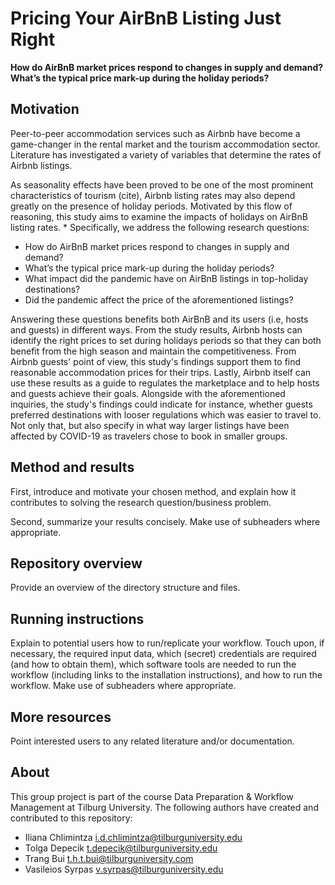 # Pricing Your AirBnB Listing Just Right

__How do AirBnB market prices respond to changes in supply and demand? What’s the typical price mark-up during the holiday periods?__

## Motivation

Peer-to-peer accommodation services such as Airbnb have become a game-changer in the rental market and the tourism accommodation sector. Literature has investigated a variety of variables that determine the rates of Airbnb listings.  
<p> As seasonality effects have been proved to be one of the most prominent characteristics of tourism (cite), Airbnb listing rates may also depend greatly on the presence of holiday periods. Motivated by this flow of reasoning, this study aims to examine the impacts of holidays on AirBnB listing rates. 
* Specifically, we address the following research questions: </p>

+ How do AirBnB market prices respond to changes in supply and demand? 
+ What’s the typical price mark-up during the holiday periods?
+ What impact did the pandemic have on AirBnB listings in top-holiday destinations?
+ Did the pandemic affect the price of the aforementioned listings?

Answering these questions benefits both AirBnB and its users (i.e, hosts and guests) in different ways. From the study results, Airbnb hosts can identify the right prices to set during holidays periods so that they can both benefit from the high season and maintain the competitiveness. From Airbnb guests' point of view, this study's findings support them to find reasonable accommodation prices for their trips. Lastly, Airbnb itself can use these results as a guide to regulates the marketplace and to help hosts and guests achieve their goals.
Alongside with the aforementioned inquiries, the study's findings could indicate for instance, whether guests preferred destinations with looser regulations which was easier to travel to. Not only that, but also specify in what way larger listings have been affected by COVID-19 as travelers chose to book in smaller groups.


## Method and results

First, introduce and motivate your chosen method, and explain how it contributes to solving the research question/business problem.

Second, summarize your results concisely. Make use of subheaders where appropriate.

## Repository overview

Provide an overview of the directory structure and files.

## Running instructions

Explain to potential users how to run/replicate your workflow. Touch upon, if necessary, the required input data, which (secret) credentials are required (and how to obtain them), which software tools are needed to run the workflow (including links to the installation instructions), and how to run the workflow. Make use of subheaders where appropriate.

## More resources

Point interested users to any related literature and/or documentation.

## About

This group project is part of the course Data Preparation & Workflow Management at Tilburg University. The following authors have created and contributed to this repository:
+ Iliana Chlimintza <i.d.chlimintza@tilburguniversity.edu>
+ Tolga Depecik <t.depecik@tilburguniversity.edu>
+ Trang Bui <t.h.t.bui@tilburguniversity.com> 
+ Vasileios Syrpas <v.syrpas@tilburguniversity.edu>

